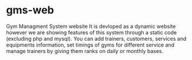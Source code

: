 # gms-web
Gym Managment System website
It is devloped as a dynamic website however we are showing features of this system through a static code (excluding php and mysql).
You can add trainers, customers, services and equipments information, set timings of gyms for different service and manage trainers
by giving them ranks on daily or monthly bases.

